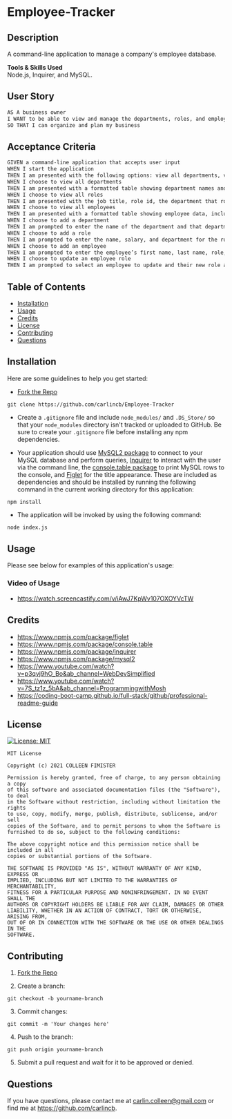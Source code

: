# Employee-Tracker

## Description

A command-line application to manage a company's employee database.

**Tools & Skills Used**<br>
Node.js, Inquirer, and MySQL.

## User Story

```md
AS A business owner
I WANT to be able to view and manage the departments, roles, and employees in my company
SO THAT I can organize and plan my business
```

## Acceptance Criteria

```md
GIVEN a command-line application that accepts user input
WHEN I start the application
THEN I am presented with the following options: view all departments, view all roles, view all employees, add a department, add a role, add an employee, and update an employee role
WHEN I choose to view all departments
THEN I am presented with a formatted table showing department names and department ids
WHEN I choose to view all roles
THEN I am presented with the job title, role id, the department that role belongs to, and the salary for that role
WHEN I choose to view all employees
THEN I am presented with a formatted table showing employee data, including employee ids, first names, last names, job titles, departments, salaries, and managers that the employees report to
WHEN I choose to add a department
THEN I am prompted to enter the name of the department and that department is added to the database
WHEN I choose to add a role
THEN I am prompted to enter the name, salary, and department for the role and that role is added to the database
WHEN I choose to add an employee
THEN I am prompted to enter the employee’s first name, last name, role, and manager, and that employee is added to the database
WHEN I choose to update an employee role
THEN I am prompted to select an employee to update and their new role and this information is updated in the database
```

## Table of Contents

- [Installation](#installation)
- [Usage](#usage)
- [Credits](#credits)
- [License](#license)
- [Contributing](#contributing)
- [Questions](#questions)

## Installation

Here are some guidelines to help you get started:

- [Fork the Repo](https://docs.github.com/en/get-started/quickstart/fork-a-repo)

```
git clone https://github.com/carlincb/Employee-Tracker
```

- Create a `.gitignore` file and include `node_modules/` and `.DS_Store/` so that your `node_modules` directory isn't tracked or uploaded to GitHub. Be sure to create your `.gitignore` file before installing any npm dependencies.

- Your application should use [MySQL2 package](https://www.npmjs.com/package/mysql2) to connect to your MySQL database and perform queries, [Inquirer](https://www.npmjs.com/package/inquirer) to interact with the user via the command line, the [console.table package](https://www.npmjs.com/package/console.table) to print MySQL rows to the console, and [Figlet](https://www.npmjs.com/package/figlet) for the title appearance. These are included as dependencies and should be installed by running the following command in the current working directory for this application:

```
npm install
```

- The application will be invoked by using the following command:

```bash
node index.js
```

## Usage

Please see below for examples of this application's usage:

### Video of Usage

- https://watch.screencastify.com/v/iAwJ7KpWv107OXOYVcTW

## Credits

- https://www.npmjs.com/package/figlet
- https://www.npmjs.com/package/console.table
- https://www.npmjs.com/package/inquirer
- https://www.npmjs.com/package/mysql2
- https://www.youtube.com/watch?v=p3qvj9hO_Bo&ab_channel=WebDevSimplified
- https://www.youtube.com/watch?v=7S_tz1z_5bA&ab_channel=ProgrammingwithMosh
- https://coding-boot-camp.github.io/full-stack/github/professional-readme-guide

## License

[![License: MIT](https://img.shields.io/badge/License-MIT-yellow.svg)](https://opensource.org/licenses/MIT)<br/>

    MIT License

    Copyright (c) 2021 COLLEEN FIMISTER

    Permission is hereby granted, free of charge, to any person obtaining a copy
    of this software and associated documentation files (the "Software"), to deal
    in the Software without restriction, including without limitation the rights
    to use, copy, modify, merge, publish, distribute, sublicense, and/or sell
    copies of the Software, and to permit persons to whom the Software is
    furnished to do so, subject to the following conditions:

    The above copyright notice and this permission notice shall be included in all
    copies or substantial portions of the Software.

    THE SOFTWARE IS PROVIDED "AS IS", WITHOUT WARRANTY OF ANY KIND, EXPRESS OR
    IMPLIED, INCLUDING BUT NOT LIMITED TO THE WARRANTIES OF MERCHANTABILITY,
    FITNESS FOR A PARTICULAR PURPOSE AND NONINFRINGEMENT. IN NO EVENT SHALL THE
    AUTHORS OR COPYRIGHT HOLDERS BE LIABLE FOR ANY CLAIM, DAMAGES OR OTHER
    LIABILITY, WHETHER IN AN ACTION OF CONTRACT, TORT OR OTHERWISE, ARISING FROM,
    OUT OF OR IN CONNECTION WITH THE SOFTWARE OR THE USE OR OTHER DEALINGS IN THE
    SOFTWARE.

## Contributing

1. [Fork the Repo](https://docs.github.com/en/get-started/quickstart/fork-a-repo)

2. Create a branch:

```
git checkout -b yourname-branch
```

3. Commit changes:

```
git commit -m 'Your changes here'
```

4. Push to the branch:

```
git push origin yourname-branch
```

5. Submit a pull request and wait for it to be approved or denied.

## Questions

If you have questions, please contact me at carlin.colleen@gmail.com or find me at https://github.com/carlincb.
